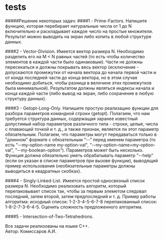 # tests
#####Решение некоторых задач:
####1 - Prime-Factors.
Напишите функцию, которая перебирает натуральные числа от 1 до N включительно и раскладывает каждое число на простые множители. Результат можно выводить на экран либо копить в любой структуре данных.

####2 - Vector-Division.
Имеется вектор размера N. Необходимо разделить его на M < N равных частей (то есть чтобы количество элементов в каждой части было одинаковым). Части не должны пересекаться и должны покрывать весь вектор (исключение - допускаются промежутки от начала вектора до начала первой части и от конда последней части до конца вектора, но в этом случае необходимо добиться, чтобы разница в величине этих промежутков была минимальной).
Результатом должны являться индексы начала и конца каждой части (либо вывод на экран, либо сохранение в любую структуру данных).

####3 - Getopt-Long-Only.
Напишите простую реализацию функции для разбора параметров командной строки (getopt).
Полагаем, что нам требуется структура данных, содержащая заранее известный допустимый набор параметров различного типа - строки, целые, числа с плавающей точкой и т. д., а также признак, является ли этот параметр обязательным.
Полагаем, что параметры могут передаваться только в "длинном" формате с обязательным "--" перед именем параметра (то есть "--my-option-name my-option-val", "--my-option-name=my-option-val", "--my-boolean-option").
Параметров может быть несколько.
Функция должна обязательно уметь обрабатывать параметр "--help" (если он указан в списке параметров при вызове функции), выводящий пример использования (необязательные параметры должны выводиться в квадратных скобках).

####4 - Singly-Linked-List.
Имеется простой односвязный список размера N. Необходимо реализовать алгоритм, который перепаковывает список так, чтобы за первым элеметом следовал последний, затем второй, затем предпоследний и т. д. Пример работы алгоритма:
исходный список: 1-2-3-4-5-6-7-8
перепакованный список: 1-8-2-7-3-6-4-5.
Оценить сложность предложенного алгоритма.

####5 - Intersection-of-Two-Tetrahedrons.


Все задачи реализованы на языке C++.  
Автор: Комиссаров А.И.
